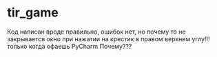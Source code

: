# tir_game
Код написан вроде правильно, ошибок нет, 
но почему то не закрывается окно при нажатии на крестик в правом верхнем углу!!!
только когда офаешь PyCharm
Почему???

